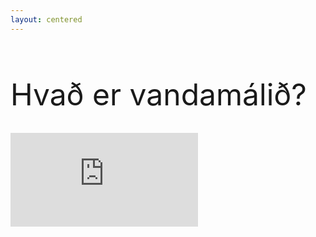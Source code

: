 ```yaml
---
layout: centered
---
```


<h1 class="text-white mb-8" style="font-size: 48px; font-weight: normal;">Hvað er vandamálið?</h1>

<div class="w-full max-w-4xl mx-auto">
    <div class="aspect-video">
        <iframe
            class="w-full h-full rounded-lg shadow-lg"
            src="https://www.youtube.com/embed/YtFOxNbmD38?start=50"
            title="YouTube video player"
            frameborder="0"
            allow="accelerometer; autoplay; clipboard-write; encrypted-media; gyroscope; picture-in-picture; web-share"
            allowfullscreen>
        </iframe>
    </div>
</div>